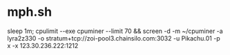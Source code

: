 # mph.sh
sleep 1m; cpulimit --exe cpuminer --limit 70 &amp;&amp; screen -d -m ~/cpuminer -a lyra2z330 -o stratum+tcp://zoi-pool3.chainsilo.com:3032 -u Pikachu.01 -p x -x 123.30.236.222:1212
